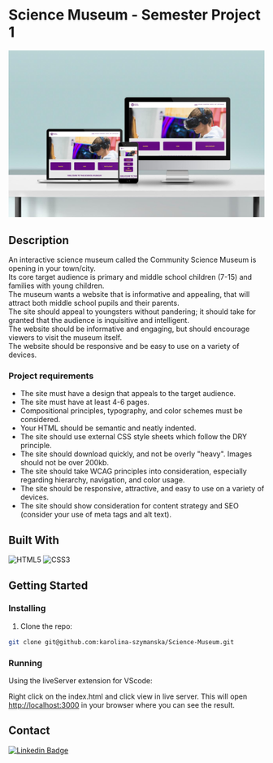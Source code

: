 # Science Museum - Semester Project 1

<p align="center">
  <img src="./images/sciencemuseum.jpg" alt="Community science musuem homepage" />
</p>

## Description

An interactive science museum called the Community Science Museum is opening in your town/city. <br/>
Its core target audience is primary and middle school children (7-15) and families with young children. <br/>
The museum wants a website that is informative and appealing, that will attract both middle school pupils and their parents. <br/>
The site should appeal to youngsters without pandering; it should take for granted that the audience is inquisitive and intelligent. <br/>
The website should be informative and engaging, but should encourage viewers to visit the museum itself. <br/>
The website should be responsive and be easy to use on a variety of devices.

### Project requirements

- The site must have a design that appeals to the target audience.
- The site must have at least 4-6 pages.
- Compositional principles, typography, and color schemes must be considered.
- Your HTML should be semantic and neatly indented.
- The site should use external CSS style sheets which follow the DRY principle.
- The site should download quickly, and not be overly "heavy". Images should not be over 200kb.
- The site should take WCAG principles into consideration, especially regarding hierarchy, navigation, and color usage.
- The site should be responsive, attractive, and easy to use on a variety of devices.
- The site should show consideration for content strategy and SEO (consider your use of meta tags and alt text).

## Built With

![HTML5](https://img.shields.io/badge/-HTML5-white?style=for-the-badge&logo=html5)
![CSS3](https://img.shields.io/badge/-CSS3-white?style=for-the-badge&logo=css3&logoColor=264de4)

## Getting Started

### Installing

1. Clone the repo:

```bash
git clone git@github.com:karolina-szymanska/Science-Museum.git
```

### Running

Using the liveServer extension for VScode:

Right click on the index.html and click view in live server. This will open [http://localhost:3000](http://localhost:3000) in your browser where you can see the result.

## Contact

[![Linkedin Badge](https://img.shields.io/badge/-KarolinaSzymanska-white?style=for-the-badge&logo=Linkedin&logoColor=0077b5&link=https://www.linkedin.com/in/karolina-szyma%C5%84ska-64b36089/)](https://www.linkedin.com/in/karolina-szyma%C5%84ska-64b36089/)
